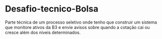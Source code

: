 # Desafio-tecnico-Bolsa
Parte técnica de um processo seletivo onde tenho que construir um sistema que monitore ativos da B3 e envie avisos sobre quando a cotação cai ou cresce além dos níveis determinados. 
